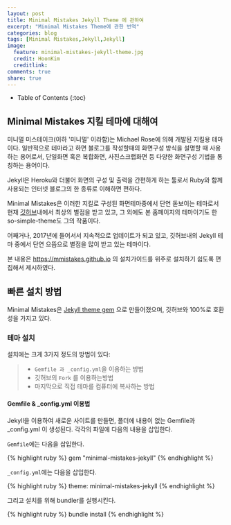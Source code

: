```yaml
---
layout: post
title: Minimal Mistakes Jekyll Theme 에 관하여
excerpt: "Minimal Mistakes Theme에 관한 번역"
categories: blog
tags: [Minimal Mistakes,Jekyll,Jekyll]
image:
  feature: minimal-mistakes-jekyll-theme.jpg
  credit: HoonKim
  creditlink: 
comments: true
share: true
---
```


* Table of Contents
{:toc}

## Minimal Mistakes 지킬 테마에 대해여

미니멀 미스테이크(이하 '미니멀' 이라함)는 Michael Rose에 의해 개발된 지킬용 테마이다. 일반적으로 테마라고 하면 블로그를 작성할때의 화면구성 방식을 설명할 때 사용하는 용어로서, 단일화면 혹은 복합화면, 사진스크랩화면 등 다양한 화면구성 기법을 통칭하는 용어이다.

Jekyll은 Heroku와 더불어 화면의 구성 및 출력을 간편하게 하는 툴로서 Ruby와 함께 사용되는 인터넷 블로그의 한 종류로 이해하면 편하다.

Minimal Mistakes은 이러한 지킬로 구성된 화면테마중에서 단연 돋보이는 테마로서 현재 [깃허브](http://github.com)내에서 최상의 별점을 받고 있고, 그 외에도 본 홈페이지의 테마이기도 한 so-simple-theme도 그의 작품이다.

어째거나, 2017년에 들어서서 지속적으로 업데이트가 되고 있고, 깃허브내의 Jekyll 테마 중에서 단연 으뜸으로 별점을 많이 받고 있는 테마이다.

본 내용은 https://mmistakes.github.io 의 설치가이드를 위주로 설치하기 쉽도록 편집해서 제시하였다.

## 빠른 설치 방법

Minimal Mistakes은 [Jekyll theme gem](https://jekyllrb.com/docs/themes/) 으로 만들어졌으며, 깃허브와 100%로 호환성을 가지고 있다.

### 테마 설치

설치에는 크게 3가지 정도의 방법이 있다:

>* `Gemfile 과 _config.yml`을 이용하는 방법
>* 깃허브의 `Fork` 를 이용하는방법
>* 마지막으로 직접 테마를 컴퓨터에 복사하는 방법

#### Gemfile & _config.yml 이용법

Jekyll을 이용하여 새로운 사이트를 만들면, 폴더에 내용이 없는 Gemfile과 _config.yml 이 생성된다. 각각의 파일에 다음의 내용을 삽입한다.

`Gemfile`에는 다음을 삽입한다.

{% highlight ruby %}
gem "minimal-mistakes-jekyll"
{% endhighlight %}


`_config.yml`에는 다음을 삽입한다.

{% highlight ruby %}
theme: minimal-mistakes-jekyll
{% endhighlight %}

그리고 설치를 위해 bundler를 실행시킨다.

{% highlight ruby %}
bundle install
{% endhighlight %}

